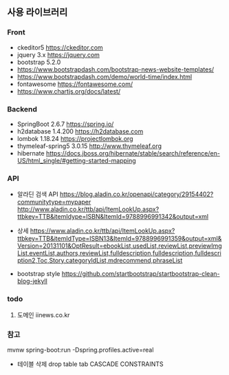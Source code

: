 
## 사용 라이브러리

### Front

- ckeditor5 https://ckeditor.com
- jquery 3.x https://jquery.com
- bootstrap 5.2.0 
- https://www.bootstrapdash.com/bootstrap-news-website-templates/
- https://www.bootstrapdash.com/demo/world-time/index.html
- fontawesome https://fontawesome.com/
- https://www.chartjs.org/docs/latest/

### Backend

- SpringBoot  2.6.7 https://spring.io/
- h2database 1.4.200 https://h2database.com
- lombok 1.18.24 https://projectlombok.org
- thymeleaf-spring5 3.0.15 http://www.thymeleaf.org
- hibernate https://docs.jboss.org/hibernate/stable/search/reference/en-US/html_single/#getting-started-mapping

### API

- 알라딘 검색 API
https://blog.aladin.co.kr/openapi/category/29154402?communitytype=mypaper
http://www.aladin.co.kr/ttb/api/ItemLookUp.aspx?ttbkey=TTB&itemIdype=ISBN&ItemId=9788996991342&output=xml

- 상세
https://www.aladin.co.kr/ttb/api/ItemLookUp.aspx?ttbkey=TTB&itemIdType=ISBN13&ItemId=9788996991359&output=xml&Version=20131101&OptResult=ebookList,usedList,reviewList,previewImgList,eventList,authors,reviewList,fulldescription,fulldescription,fulldescription2,Toc,Story,categoryIdList,mdrecommend,phraseList

- bootstrap style https://github.com/startbootstrap/startbootstrap-clean-blog-jekyll

### todo

1. 도메인 iinews.co.kr

### 참고

mvnw spring-boot:run -Dspring.profiles.active=real

- 테이블 삭제
drop table tab CASCADE CONSTRAINTS